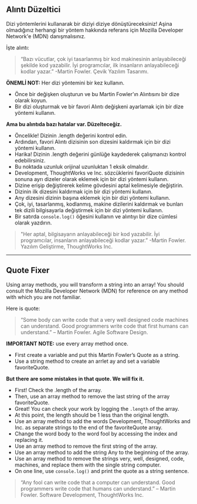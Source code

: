 ## Alıntı Düzeltici

Dizi yöntemlerini kullanarak bir diziyi diziye dönüştüreceksiniz!
Aşina olmadığınız herhangi bir yöntem hakkında referans için Mozilla Developer Network'e (MDN) danışmalısınız.

İşte alıntı:

> “Bazı vücutlar, çok iyi tasarlanmış bir kod makinesinin anlayabileceği şekilde kod yazabilir. İyi programcılar, ilk insanların anlayabileceği kodlar yazar.” -Martin Fowler. Çevik Yazılım Tasarımı.

**ÖNEMLİ NOT:** Her dizi yöntemini bir kez kullanın.

* Önce bir değişken oluşturun ve bu Martin Fowler'ın Alıntısını bir dize olarak koyun.
* Bir dizi oluşturmak ve bir favori Alıntı değişkeni ayarlamak için bir dize yöntemi kullanın.

**Ama bu alıntıda bazı hatalar var. Düzelteceğiz.**

* Öncelikle! Dizinin .length değerini kontrol edin.
* Ardından, favori Alıntı dizisinin son dizesini kaldırmak için bir dizi yöntemi kullanın.
* Harika! Dizinin .length değerini günlüğe kaydederek çalışmanızı kontrol edebilirsiniz.
* Bu noktada uzunluk orijinal uzunluktan 1 eksik olmalıdır.
* Development, ThoughtWorks ve Inc. sözcüklerini favoriQuote dizisinin sonuna ayrı dizeler olarak eklemek için bir dizi yöntemi kullanın.
* Dizine erişip değiştirerek kelime gövdesini aptal kelimesiyle değiştirin.
* Dizinin ilk dizesini kaldırmak için bir dizi yöntemi kullanın.
* Any dizesini dizinin başına eklemek için bir dizi yöntemi kullanın.
* Çok, iyi, tasarlanmış, kodlanmış, makine dizilerini kaldırmak ve bunları tek dizili bilgisayarla değiştirmek için bir dizi yöntemi kullanın.
* Bir satırda `console.log()` öğesini kullanın ve alıntıyı bir dize cümlesi olarak yazdırın.

> "Her aptal, bilgisayarın anlayabileceği bir kod yazabilir. İyi programcılar, insanların anlayabileceği kodlar yazar.” -Martin Fowler. Yazılım Geliştirme, ThoughtWorks Inc.

---

## Quote Fixer

Using array methods, you will transform a string into an array!
You should consult the Mozilla Developer Network (MDN) for reference on any method with which you are not familiar.

Here is quote:

> “Some body can write code that a very well designed code machines can understand. Good programmers write code that first humans can understand.” – Martin Fowler. Agile Software Design.

**IMPORTANT NOTE:** use every array method once.

* First create a variable and put this Martin Fowler’s Quote as a string.
* Use a string method to create an arrlet ay and set a variable favoriteQuote.

**But there are some mistakes in that quote. We will fix it.**

* First! Check the .length of the array.
* Then, use an array method to remove the last string of the array favoriteQuote.
* Great! You can check your work by logging the `.length` of the array.
* At this point, the length should be 1 less than the original length.
* Use an array method to add the words Development, ThoughtWorks and Inc. as separate strings to the end of the favoriteQuote array.
* Change the word body to the word fool by accessing the index and replacing it.
* Use an array method to remove the first string of the array.
* Use an array method to add the string Any to the beginning of the array.
* Use an array method to remove the strings very, well, designed, code, machines, and replace them with the single string computer.
* On one line, use `console.log()` and print the quote as a string sentence.

> “Any fool can write code that a computer can understand. Good programmers write code that humans can understand.” – Martin Fowler. Software Development, ThoughtWorks Inc.
